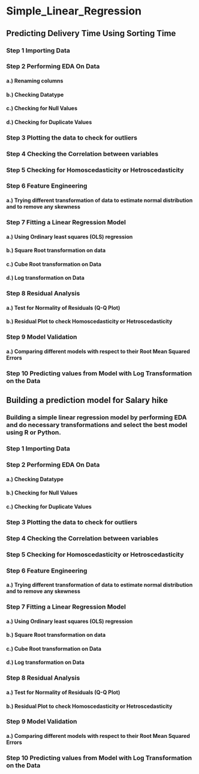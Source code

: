 # Simple_Linear_Regression

## Predicting Delivery Time Using Sorting Time

### Step 1 Importing Data
### Step 2 Performing EDA On Data
#### a.) Renaming columns
#### b.) Checking Datatype
#### c.) Checking for Null Values
#### d.) Checking for Duplicate Values
### Step 3 Plotting the data to check for outliers
### Step 4 Checking the Correlation between variables
### Step 5 Checking for Homoscedasticity or Hetroscedasticity
### Step 6 Feature Engineering
#### a.) Trying different transformation of data to estimate normal distribution and to remove any skewness
### Step 7 Fitting a Linear Regression Model
#### a.) Using Ordinary least squares (OLS) regression
#### b.) Square Root transformation on data
#### c.) Cube Root transformation on Data
#### d.) Log transformation on Data
### Step 8 Residual Analysis
#### a.) Test for Normality of Residuals (Q-Q Plot)
#### b.) Residual Plot to check Homoscedasticity or Hetroscedasticity
### Step 9 Model Validation
#### a.) Comparing different models with respect to their Root Mean Squared Errors
### Step 10 Predicting values from Model with Log Transformation on the Data




## Building a prediction model for Salary hike

### Building a simple linear regression model by performing EDA and do necessary transformations and select the best model using R or Python.

### Step 1 Importing Data
### Step 2 Performing EDA On Data
#### a.) Checking Datatype
#### b.) Checking for Null Values
#### c.) Checking for Duplicate Values
### Step 3 Plotting the data to check for outliers
### Step 4 Checking the Correlation between variables
### Step 5 Checking for Homoscedasticity or Hetroscedasticity
### Step 6 Feature Engineering
#### a.) Trying different transformation of data to estimate normal distribution and to remove any skewness
### Step 7 Fitting a Linear Regression Model
#### a.) Using Ordinary least squares (OLS) regression
#### b.) Square Root transformation on data
#### c.) Cube Root transformation on Data
#### d.) Log transformation on Data
### Step 8 Residual Analysis
#### a.) Test for Normality of Residuals (Q-Q Plot)
#### b.) Residual Plot to check Homoscedasticity or Hetroscedasticity
### Step 9 Model Validation
#### a.) Comparing different models with respect to their Root Mean Squared Errors
### Step 10 Predicting values from Model with Log Transformation on the Data
